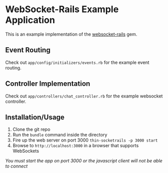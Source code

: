# WebSocket-Rails Example Application

This is an example implementation of the [websocket-rails](https://github.com/DanKnox/websocket-rails) gem. 

## Event Routing

Check out `app/config/initializers/events.rb` for the example event routing.

## Controller Implementation

Check out `app/controllers/chat_controller.rb` for the example websocket controller.

## Installation/Usage

1. Clone the git repo
2. Run the `bundle` command inside the directory
3. Fire up the web server on port 3000 `thin-socketrails -p 3000 start`
4. Browse to `http://localhost:3000` in a browser that supports WebSockets

*You must start the app on port 3000 or the javascript client will not be able to connect*

